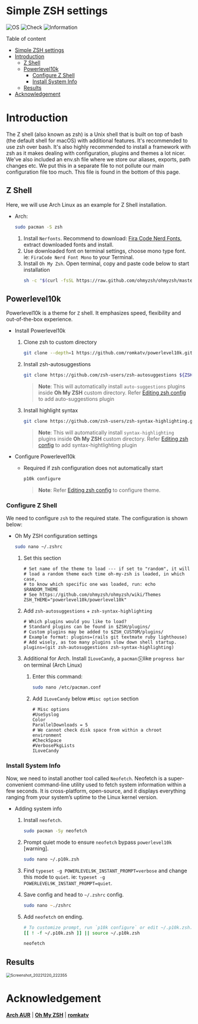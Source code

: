 # Simple ZSH settings

![OS](https://img.shields.io/badge/OS-Arch-white)
![Check](https://img.shields.io/badge/Status-Pass-brightgreen)
![Information](https://img.shields.io/badge/Information-Terminal-yellow)

Table of content

- [Simple ZSH settings](#simple-zsh-settings)
- [Introduction](#introduction)
  - [Z Shell](#z-shell)
  - [Powerlevel10k](#powerlevel10k)
    - [Configure Z Shell](#configure-z-shell)
    - [Install System Info](#install-system-info)
  - [Results](#results)
- [Acknowledgement](#acknowledgement)

# Introduction

The Z shell (also known as zsh) is a Unix shell that is built on top of bash (the default shell for macOS) with additional features. It's recommended to use zsh over bash. It's also highly recommended to install a framework with zsh as it makes dealing with configuration, plugins and themes a lot nicer. We've also included an env.sh file where we store our aliases, exports, path changes etc. We put this in a separate file to not pollute our main configuration file too much. This file is found in the bottom of this page.

## Z Shell

Here, we will use Arch Linux as an example for Z Shell installation.

- Arch:
    ```bash
    sudo pacman -S zsh
    ```
    1.  Install `Nerfonts`. Recommend to download: [Fira Code Nerd Fonts](https://github.com/ryanoasis/nerd-fonts/releases/download/v2.2.2/FiraCode.zip), extract downloaded fonts and install.
    2.  Use downloaded font on terminal settings, choose mono type font. ie: `FiraCode Nerd Font Mono` to your Terminal.
    3.  Install `Oh My Zsh`. Open terminal, copy and paste code below to start installation
        ```zsh
        sh -c "$(curl -fsSL https://raw.github.com/ohmyzsh/ohmyzsh/master/tools/install.sh)"
        ```
## Powerlevel10k

Powerlevel10k is a theme for `Z` shell. It emphasizes speed, flexibility and out-of-the-box experience.

-   Install Powerlevel10k

    1. Clone zsh to custom directory
        ```zsh
        git clone --depth=1 https://github.com/romkatv/powerlevel10k.git ${ZSH_CUSTOM:-$HOME/.oh-my-zsh/custom}/themes/powerlevel10k
        ```
     2. Install zsh-autosuggestions
        ```zsh
        git clone https://github.com/zsh-users/zsh-autosuggestions ${ZSH_CUSTOM:-~/.oh-my-zsh/custom}/plugins/zsh-autosuggestions
        ```
        > **Note**: This will automatically install `auto-suggestions` plugins inside **Oh My ZSH** custom directory. Refer [Editing zsh config](https://github.com/theofficialcopypaste/SimpleZSHSettings/blob/main/README.md#editing-zsh-config) to add auto-suggestions plugin

     3. Install highlight syntax
        ```zsh
        git clone https://github.com/zsh-users/zsh-syntax-highlighting.git ${ZSH_CUSTOM:-~/.oh-my-zsh/custom}/plugins/zsh-syntax-highlighting
        ```
        > **Note**: This will automatically install `syntax-highlighting` plugins inside **Oh My ZSH** custom directory. Refer [Editing zsh config](https://github.com/theofficialcopypaste/SimpleZSHSettings/blob/main/README.md#editing-zsh-config) to add syntax-hightlighting plugin

-   Configure Powerlevel10k

    -   Required if zsh configuration does not automatically start
        ```zsh
        p10k configure 
        ```
        > **Note**: Refer [Editing zsh config](https://github.com/theofficialcopypaste/SimpleZSHSettings/blob/main/README.md#editing-zsh-config) to configure theme.

### Configure Z Shell

We need to configure `zsh` to the required state. The configuration is shown below:

-   Oh My ZSH configuration settings
    ```zsh
    sudo nano ~/.zshrc
    ```

    1.	Set this section
        ```nano
        # Set name of the theme to load --- if set to "random", it will
        # load a random theme each time oh-my-zsh is loaded, in which case,
        # to know which specific one was loaded, run: echo $RANDOM_THEME
        # See https://github.com/ohmyzsh/ohmyzsh/wiki/Themes
        ZSH_THEME="powerlevel10k/powerlevel10k"
        ```
    2.	Add `zsh-autosuggestions` + `zsh-syntax-highlighting`
        ```nano
        # Which plugins would you like to load?
        # Standard plugins can be found in $ZSH/plugins/
        # Custom plugins may be added to $ZSH_CUSTOM/plugins/
        # Example format: plugins=(rails git textmate ruby lighthouse)
        # Add wisely, as too many plugins slow down shell startup.
        plugins=(git zsh-autosuggestions zsh-syntax-highlighting)
        ```
    3.  Additional for Arch. Install `ILoveCandy`, a `pacman` ⍩⃝ like `progress bar` on terminal (Arch Linux)

        1.	Enter this command:
            ```zsh
            sudo nano /etc/pacman.conf 
            ```
        2.	Add `ILoveCandy` below `#Misc option` section
            ```nano
            # Misc options
            #UseSyslog
            Color
            ParallelDownloads = 5
            # We cannot check disk space from within a chroot environment
            #CheckSpace
            #VerbosePkgLists
            ILoveCandy
            ```

### Install System Info

Now, we need to install another tool called `Neofetch`. Neofetch is a super-convenient command-line utility used to fetch system information within a few seconds. It is cross-platform, open-source, and it displays everything ranging from your system’s uptime to the Linux kernel version. 

-   Adding system info

    1. Install `neofetch`.
        ```zsh
        sudo pacman -Sy neofetch
        ```
    2.	Prompt quiet mode to ensure `neofetch` bypass `powerlevel10k` [warning].
        ```zsh
        sudo nano ~/.p10k.zsh
        ```
    3.	Find `typeset -g POWERLEVEL9K_INSTANT_PROMPT=verbose` and change this mode to `quiet`. ie: `typeset -g POWERLEVEL9K_INSTANT_PROMPT=quiet`.
    4.	Save config and head to `~/.zshrc` config.
        ```zsh
        sudo nano ~./zshrc
        ```
    5.	Add `neofetch` on ending.

        ```zsh
        # To customize prompt, run `p10k configure` or edit ~/.p10k.zsh.
        [[ ! -f ~/.p10k.zsh ]] || source ~/.p10k.zsh

        neofetch
        ```

## Results

<img src="https://user-images.githubusercontent.com/72515939/208689240-42d2b3e8-e97f-411c-904f-2d7753af78b3.png" alt="Screenshot_20221220_222355" style="zoom:75%;" />

# Acknowledgement

[**Arch AUR**](https://aur.archlinux.org/packages/anycable-go) | [**Oh My ZSH**](https://ohmyz.sh) | [**romkatv**](https://github.com/romkatv)
